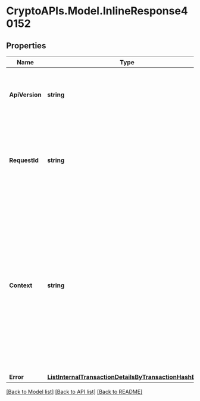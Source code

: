 # CryptoAPIs.Model.InlineResponse40152

## Properties

Name | Type | Description | Notes
------------ | ------------- | ------------- | -------------
**ApiVersion** | **string** | Specifies the version of the API that incorporates this endpoint. | 
**RequestId** | **string** | Defines the ID of the request. The &#x60;requestId&#x60; is generated by Crypto APIs and it&#39;s unique for every request. | 
**Context** | **string** | In batch situations the user can use the context to correlate responses with requests. This property is present regardless of whether the response was successful or returned as an error. &#x60;context&#x60; is specified by the user. | [optional] 
**Error** | [**ListInternalTransactionDetailsByTransactionHashE401**](ListInternalTransactionDetailsByTransactionHashE401.md) |  | 

[[Back to Model list]](../README.md#documentation-for-models) [[Back to API list]](../README.md#documentation-for-api-endpoints) [[Back to README]](../README.md)

